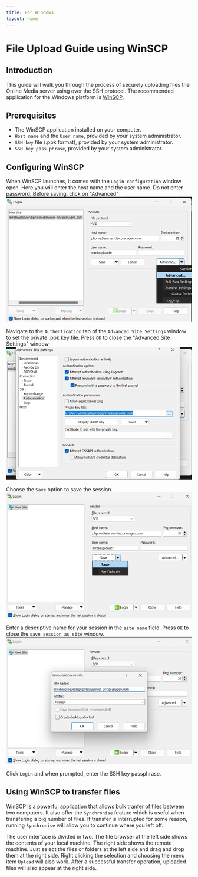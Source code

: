 ```yaml
---
title: For Windows
layout: home
---
```


# File Upload Guide using WinSCP

## Introduction
This guide will walk you through the process of securely uploading files the Online Media server using over the SSH protocol. The recommended 
application for the Windows platform is [WinSCP](https://winscp.net/).

## Prerequisites
- The WinSCP application installed on your computer.
- `Host name` and the `User name`, provided by your system administrator.
- `SSH key` file (.ppk format), provided by your system administrator.
- `SSH key pass phrase`, provided by your system administrator.

## Configuring WinSCP
When WinSCP launches, it comes with the `Login configuration` window open. Here you will enter the host name and the user name.
Do not enter password. Before saving, click on "Advanced"
<br>
![image](advanced.png)

Navigate to the `Authentication` tab of the `Advanced Site Settings` window to set the private .ppk key file. 
Press `OK` to close the "Advanced Site Settings" window 
![image](key-file.png)

Choose the `Save` option to save the session.
![image](login-window.png)

Enter a descriptive name for your session in the `site name` field. Press `OK` to close the `save session as site` window.
![image](save-session.png)

Click `Login` and when prompted, enter the SSH key passphrase.

## Using WinSCP to transfer files
WinSCP is a powerful application that allows bulk tranfer of files between two computers. It also offer the `Synchronise` feature
which is useful when transfering a big number of files. If transfer is interrupted for some reason, running `Synchronise` will allow
you to continue where you left off. 

The user interface is divided in two. The file browser at the left side shows the contents of your local machine. The right side shows
the remote machine. Just select the files or folders at the left side and drag and drop them at the right side. Right clicking the selection
and choosing the menu item `Upload` will also work. After a successful transfer operation, uploaded files will also appear at the right side.

